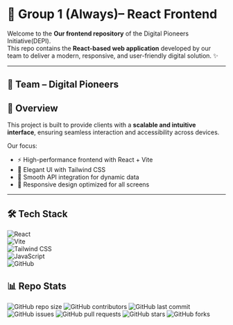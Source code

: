 # 🚀 Group 1 (Always)– React Frontend   

Welcome to the **Our frontend repository** of the Digital Pioneers Initiative(DEPI).  
This repo contains the **React-based web application** developed by our team to deliver a modern, responsive, and user-friendly digital solution. ✨  

---
## 🤝 Team – Digital Pioneers  

 


## 📌 Overview  
This project is built to provide clients with a **scalable and intuitive interface**, ensuring seamless interaction and accessibility across devices.  

Our focus:  
- ⚡ High-performance frontend with React + Vite  
- 🎨 Elegant UI with Tailwind CSS  
- 🔄 Smooth API integration for dynamic data  
- 📱 Responsive design optimized for all screens  

---

## 🛠️ Tech Stack  
![React](https://img.shields.io/badge/React-20232A?style=for-the-badge&logo=react&logoColor=61DAFB)  
![Vite](https://img.shields.io/badge/Vite-646CFF?style=for-the-badge&logo=vite&logoColor=FFD62E)  
![Tailwind CSS](https://img.shields.io/badge/Tailwind-06B6D4?style=for-the-badge&logo=tailwindcss&logoColor=white)  
![JavaScript](https://img.shields.io/badge/JavaScript-F7DF1E?style=for-the-badge&logo=javascript&logoColor=black)  
![GitHub](https://img.shields.io/badge/GitHub-181717?style=for-the-badge&logo=github&logoColor=white)  

## 📊 Repo Stats
![GitHub repo size](https://img.shields.io/github/repo-size/codestcode/depiproject1?style=for-the-badge)
![GitHub contributors](https://img.shields.io/github/contributors/codestcode/depiproject1?style=for-the-badge)
![GitHub last commit](https://img.shields.io/github/last-commit/codestcode/depiproject1?style=for-the-badge)
![GitHub issues](https://img.shields.io/github/issues/codestcode/depiproject1?style=for-the-badge)
![GitHub pull requests](https://img.shields.io/github/issues-pr/codestcode/depiproject1?style=for-the-badge)
![GitHub stars](https://img.shields.io/github/stars/codestcode/depiproject1?style=for-the-badge)
![GitHub forks](https://img.shields.io/github/forks/codestcode/depiproject1?style=for-the-badge)


